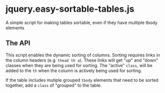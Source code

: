 jquery.easy-sortable-tables.js
==============================

A simple script for making tables sortable, even if they have multiple tbody elements

The API
-------

This script enables the dynamic sorting of columns. Sorting requires links in the 
column headers (e.g. `thead th a`). These links will get "up" and "down" classes when 
they are being used for sorting. The "active" `class`, will be added to the `th` when 
the column is actively being used for sorting.

If the table includes mutiple grouped `tbody` elements that need to be sorted together,
add a `class` of "grouped" to the table.